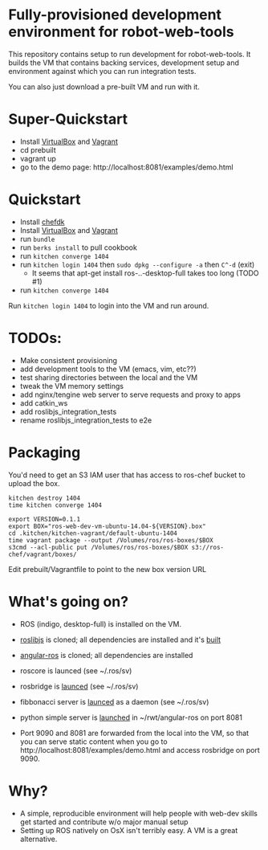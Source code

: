 # Fully-provisioned development environment for robot-web-tools

This repository contains setup to run development for
robot-web-tools. It builds the VM that contains backing services,
development setup and environment against which you can run
integration tests.

You can also just download a pre-built VM and run with it.

# Super-Quickstart
 * Install [VirtualBox](https://www.virtualbox.org/wiki/Downloads) and [Vagrant](https://www.vagrantup.com/downloads)
 * cd prebuilt
 * vagrant up
 * go to the demo page: http://localhost:8081/examples/demo.html

# Quickstart

 * Install [chefdk](http://www.getchef.com/downloads/chef-dk/mac/)
 * Install [VirtualBox](https://www.virtualbox.org/wiki/Downloads) and [Vagrant](https://www.vagrantup.com/downloads)
 * run `bundle`
 * run `berks install` to pull cookbook
 * run `kitchen converge 1404`
 * run `kitchen login 1404` then `sudo dpkg --configure -a` then `C^-d` (exit)
    - It seems that apt-get install ros-..-desktop-full takes too long (TODO #1)
 * run `kitchen converge 1404`

Run `kitchen login 1404` to login into the VM and run around.


# TODOs:

 * Make consistent provisioning
 * add development tools to the VM (emacs, vim, etc??)
 * test sharing directories between the local and the VM
 * tweak the VM memory settings
 * add nginx/tengine web server to serve requests and proxy to apps
 * add catkin_ws
 * add roslibjs_integration_tests
 * rename roslibjs_integration_tests to e2e

# Packaging

You'd need to get an S3 IAM user that has access to ros-chef bucket to upload the box.

    kitchen destroy 1404
    time kitchen converge 1404

    export VERSION=0.1.1
    export BOX="ros-web-dev-vm-ubuntu-14.04-${VERSION}.box"
    cd .kitchen/kitchen-vagrant/default-ubuntu-1404
    time vagrant package --output /Volumes/ros/ros-boxes/$BOX
    s3cmd --acl-public put /Volumes/ros/ros-boxes/$BOX s3://ros-chef/vagrant/boxes/

Edit prebuilt/Vagrantfile to point to the new box version URL

# What's going on?
 * ROS (indigo, desktop-full) is installed on the VM.
 * [roslibjs](https://github.com/RobotWebTools/roslibjs) is cloned; all dependencies are installed
   and it's [built](https://github.com/ros-chef/ros-web-dev/blob/master/recipes/rwt_dev_setup.rb#L39)
 * [angular-ros](https://github.com/syrnick/angular-ros) is cloned; all dependencies are installed

 * roscore is launced (see ~/.ros/sv)
 * rosbridge is [launced](https://github.com/ros-chef/ros-web-dev/blob/master/recipes/default.rb#L51) (see ~/.ros/sv)
 * fibbonacci server is [launced](https://github.com/ros-chef/ros-web-dev/blob/master/recipes/default.rb#L57)
   as a daemon (see ~/.ros/sv)

 * python simple server is
   [launched](https://github.com/ros-chef/ros-web-dev/blob/master/recipes/angular_ros.rb#L20)
   in ~/rwt/angular-ros on port 8081

 * Port 9090 and 8081 are forwarded from the local into the VM, so
   that you can serve static content when you go to
   http://localhost:8081/examples/demo.html and access rosbridge on port 9090.

# Why?

 * A simple, reproducible environment will help people with web-dev skills get started and contribute w/o major manual setup
 * Setting up ROS natively on OsX isn't terribly easy. A VM is a great alternative.
